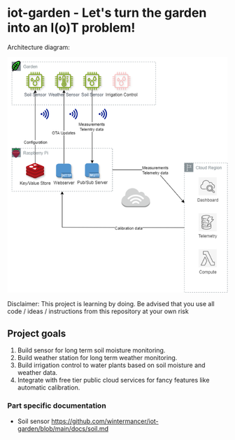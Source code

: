 # iot-garden - Let's turn the garden into an I(o)T problem!
Architecture diagram:

![An architecture diagram showing sensors in the garden, REDIS, HTTPD and MQTT on a Raspberry Pi and CloudWatch, DynamoDB and Lambda in an AWS Region](docs/IoT-Diagram.png?raw=true)

Disclaimer: This project is learning by doing. Be advised that you use all code / ideas / instructions from this repository at your own risk

## Project goals
1. Build sensor for long term soil moisture monitoring.
2. Build weather station for long term weather monitoring.
4. Build irrigation control to water plants based on soil moisture and weather data.
5. Integrate with free tier public cloud services for fancy features like automatic calibration.

### Part specific documentation
* Soil sensor https://github.com/wintermancer/iot-garden/blob/main/docs/soil.md

